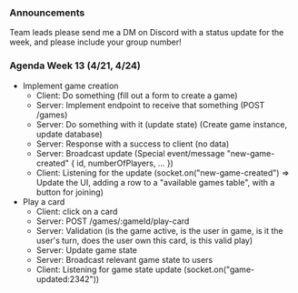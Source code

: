 ### Announcements

Team leads please send me a DM on Discord with a status update for the week, and please include your group number!

### Agenda Week 13 (4/21, 4/24)

- Implement game creation
  - Client: Do something (fill out a form to create a game)
  - Server: Implement endpoint to receive that something (POST /games)
  - Server: Do something with it (update state) (Create game instance, update database)
  - Server: Response with a success to client (no data)
  - Server: Broadcast update (Special event/message "new-game-created" { id, numberOfPlayers, ... })
  - Client: Listening for the update (socket.on("new-game-created") => Update the UI, adding a row to a "available games table", with a button for joining)
- Play a card
  - Client: click on a card
  - Server: POST /games/:gameId/play-card
  - Server: Validation (is the game active, is the user in game, is it the user's turn, does the user own this card, is this valid play)
  - Server: Update game state
  - Server: Broadcast relevant game state to users
  - Client: Listening for game state update (socket.on("game-updated:2342"))
